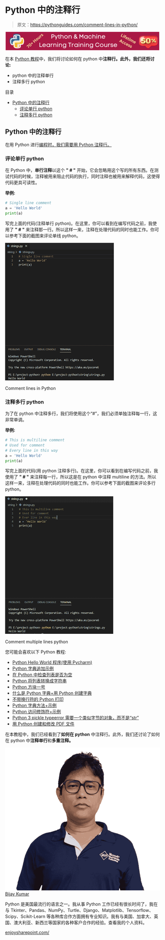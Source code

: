 # Python 中的注释行

> 原文：<https://pythonguides.com/comment-lines-in-python/>

[![Python & Machine Learning training courses](img/49ec9c6da89a04c9f45bab643f8c765c.png)](https://sharepointsky.teachable.com/p/python-and-machine-learning-training-course)

在本 [Python 教程](https://pythonguides.com/python-download-and-installation/)中，我们将讨论如何在 python 中**注释行。此外，我们还将讨论:**

*   python 中的注释单行
*   注释多行 python

目录

[](#)

*   [Python 中的注释行](#Comment_lines_in_Python "Comment lines in Python")
    *   [评论单行 python](#Comment_Single_line_python "Comment Single line python")
    *   [注释多行 python](#Comment_multiple_lines_python "Comment multiple lines python")

## Python 中的注释行

在用 Python 进行[编程时，我们需要用 Python 注释行。](https://pythonguides.com/python-programming-for-the-absolute-beginner/)

### 评论单行 python

在 Python 中，**单行注释**以这个 **" # "** 开始，它会忽略用这个写的所有东西。在测试代码的时候，注释被用来阻止代码的执行，同时注释也被用来解释代码，这使得代码更具可读性。

**举例:**

```py
# Single line comment
a = 'Hello World'
print(a)
```

写完上面的代码(注释单行 python)。在这里，你可以看到在编写代码之前，我使用了 **" # "** 来注释那一行。所以这样一来，注释在处理代码的同时也能工作。你可以参考下面的截图来评论单线 python。

![Comment Single line python](img/ee895760222723e8caf96a060d8c3ad1.png "19 14")

Comment lines in Python

### 注释多行 python

为了在 python 中注释多行，我们将使用这个“#”，我们必须单独注释每一行，这非常单调。

**举例:**

```py
# This is multiline comment
# Used for comment
# Every line in this way
a = 'Hello World'
print(a)
```

写完上面的代码(用 python 注释多行)。在这里，你可以看到在编写代码之前，我使用了 **" # "** 来注释每一行，所以这是在 python 中注释 multiline 的方法。所以这样一来，注释在处理代码的同时也能工作。你可以参考下面的截图来评论多行 python。

![Comment multiple lines python](img/5d0415a3d910654080999ff78f1a228f.png "19 15")

Comment multiple lines python

您可能会喜欢以下 Python 教程:

*   [Python Hello World 程序(使用 Pycharm)](https://pythonguides.com/python-hello-world-program/)
*   [Python 字典追加示例](https://pythonguides.com/python-dictionary-append/)
*   [在 Python 中检查列表是否为空](https://pythonguides.com/check-if-a-list-is-empty-in-python/)
*   [Python 将列表转换成字符串](https://pythonguides.com/python-convert-list-to-string/)
*   [Python 方块一号](https://pythonguides.com/python-square-a-number/)
*   [什么是 Python 字典+用 Python 创建字典](https://pythonguides.com/create-a-dictionary-in-python/)
*   [不带换行符的 Python 打印](https://pythonguides.com/python-print-without-newline/)
*   [Python 字典方法+示例](https://pythonguides.com/python-dictionary-methods/)
*   [Python 访问修饰符+示例](https://pythonguides.com/python-access-modifiers/)
*   [Python 3 pickle typeerror 需要一个类似字节的对象，而不是“str”](https://pythonguides.com/python-3-pickle-typeerror-a-bytes-like-object-is-required-not-str/)
*   [用 Python 创建和修改 PDF 文件](https://pythonguides.com/create-and-modify-pdf-file-in-python/)

在本教程中，我们已经看到了**如何在 python** 中注释行。此外，我们还讨论了如何在 python 中**注释单行**和**多重注释。**

![Bijay Kumar MVP](img/9cb1c9117bcc4bbbaba71db8d37d76ef.png "Bijay Kumar MVP")[Bijay Kumar](https://pythonguides.com/author/fewlines4biju/)

Python 是美国最流行的语言之一。我从事 Python 工作已经有很长时间了，我在与 Tkinter、Pandas、NumPy、Turtle、Django、Matplotlib、Tensorflow、Scipy、Scikit-Learn 等各种库合作方面拥有专业知识。我有与美国、加拿大、英国、澳大利亚、新西兰等国家的各种客户合作的经验。查看我的个人资料。

[enjoysharepoint.com/](https://enjoysharepoint.com/)[](https://www.facebook.com/fewlines4biju "Facebook")[](https://www.linkedin.com/in/fewlines4biju/ "Linkedin")[](https://twitter.com/fewlines4biju "Twitter")